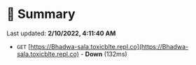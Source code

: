 # 📖 Summary
Last updated: **2/10/2022, 4:11:40 AM**

- `GET` [https://Bhadwa-sala.toxicblte.repl.co](https://Bhadwa-sala.toxicblte.repl.co) - **Down** (132ms)

